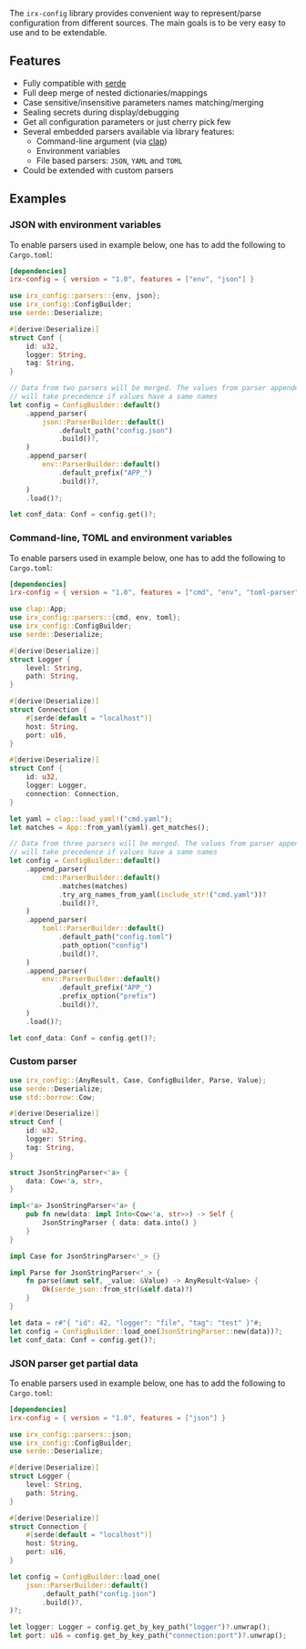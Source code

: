 The `irx-config` library provides convenient way to represent/parse configuration from different sources. The main
goals is to be very easy to use and to be extendable.

## Features

* Fully compatible with [serde](https://serde.rs/)
* Full deep merge of nested dictionaries/mappings
* Case sensitive/insensitive parameters names matching/merging
* Sealing secrets during display/debugging
* Get all configuration parameters or just cherry pick few
* Several embedded parsers available via library features:
  * Command-line argument (via [clap](https://github.com/clap-rs/clap))
  * Environment variables
  * File based parsers: `JSON`, `YAML` and `TOML`
* Could be extended with custom parsers

## Examples

### JSON with environment variables

To enable parsers used in example below, one has to add the following to `Cargo.toml`:

```toml
[dependencies]
irx-config = { version = "1.0", features = ["env", "json"] }
```

```rust
use irx_config::parsers::{env, json};
use irx_config::ConfigBuilder;
use serde::Deserialize;

#[derive(Deserialize)]
struct Conf {
    id: u32,
    logger: String,
    tag: String,
}

// Data from two parsers will be merged. The values from parser appended first (`JSON`)
// will take precedence if values have a same names
let config = ConfigBuilder::default()
    .append_parser(
        json::ParserBuilder::default()
            .default_path("config.json")
            .build()?,
    )
    .append_parser(
        env::ParserBuilder::default()
            .default_prefix("APP_")
            .build()?,
    )
    .load()?;

let conf_data: Conf = config.get()?;
```

### Command-line, TOML and environment variables

To enable parsers used in example below, one has to add the following to `Cargo.toml`:

```toml
[dependencies]
irx-config = { version = "1.0", features = ["cmd", "env", "toml-parser"] }
```

```rust
use clap::App;
use irx_config::parsers::{cmd, env, toml};
use irx_config::ConfigBuilder;
use serde::Deserialize;

#[derive(Deserialize)]
struct Logger {
    level: String,
    path: String,
}

#[derive(Deserialize)]
struct Connection {
    #[serde(default = "localhost")]
    host: String,
    port: u16,
}

#[derive(Deserialize)]
struct Conf {
    id: u32,
    logger: Logger,
    connection: Connection,
}

let yaml = clap::load_yaml!("cmd.yaml");
let matches = App::from_yaml(yaml).get_matches();

// Data from three parsers will be merged. The values from parser appended first (`cmd`)
// will take precedence if values have a same names
let config = ConfigBuilder::default()
    .append_parser(
        cmd::ParserBuilder::default()
            .matches(matches)
            .try_arg_names_from_yaml(include_str!("cmd.yaml"))?
            .build()?,
    )
    .append_parser(
        toml::ParserBuilder::default()
            .default_path("config.toml")
            .path_option("config")
            .build()?,
    )
    .append_parser(
        env::ParserBuilder::default()
            .default_prefix("APP_")
            .prefix_option("prefix")
            .build()?,
    )
    .load()?;

let conf_data: Conf = config.get()?;
```

### Custom parser

```rust
use irx_config::{AnyResult, Case, ConfigBuilder, Parse, Value};
use serde::Deserialize;
use std::borrow::Cow;

#[derive(Deserialize)]
struct Conf {
    id: u32,
    logger: String,
    tag: String,
}

struct JsonStringParser<'a> {
    data: Cow<'a, str>,
}

impl<'a> JsonStringParser<'a> {
    pub fn new(data: impl Into<Cow<'a, str>>) -> Self {
        JsonStringParser { data: data.into() }
    }
}

impl Case for JsonStringParser<'_> {}

impl Parse for JsonStringParser<'_> {
    fn parse(&mut self, _value: &Value) -> AnyResult<Value> {
        Ok(serde_json::from_str(&self.data)?)
    }
}

let data = r#"{ "id": 42, "logger": "file", "tag": "test" }"#;
let config = ConfigBuilder::load_one(JsonStringParser::new(data))?;
let conf_data: Conf = config.get()?;
```

### JSON parser get partial data

To enable parsers used in example below, one has to add the following to `Cargo.toml`:

```toml
[dependencies]
irx-config = { version = "1.0", features = ["json"] }
```

```rust
use irx_config::parsers::json;
use irx_config::ConfigBuilder;
use serde::Deserialize;

#[derive(Deserialize)]
struct Logger {
    level: String,
    path: String,
}

#[derive(Deserialize)]
struct Connection {
    #[serde(default = "localhost")]
    host: String,
    port: u16,
}

let config = ConfigBuilder::load_one(
    json::ParserBuilder::default()
        .default_path("config.json")
        .build()?,
)?;

let logger: Logger = config.get_by_key_path("logger")?.unwrap();
let port: u16 = config.get_by_key_path("connection:port")?.unwrap();
```
